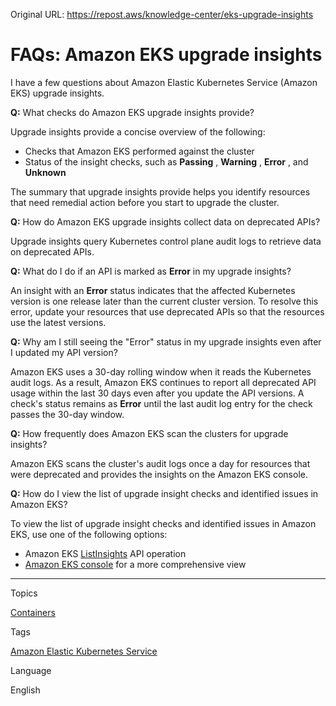 Original URL: <https://repost.aws/knowledge-center/eks-upgrade-insights>

# FAQs: Amazon EKS upgrade insights

I have a few questions about Amazon Elastic Kubernetes Service (Amazon EKS) upgrade insights.

**Q:** What checks do Amazon EKS upgrade insights provide?

Upgrade insights provide a concise overview of the following:

  * Checks that Amazon EKS performed against the cluster
  * Status of the insight checks, such as **Passing** , **Warning** , **Error** , and **Unknown**



The summary that upgrade insights provide helps you identify resources that need remedial action before you start to upgrade the cluster.

**Q:** How do Amazon EKS upgrade insights collect data on deprecated APIs?

Upgrade insights query Kubernetes control plane audit logs to retrieve data on deprecated APIs.

**Q:** What do I do if an API is marked as **Error** in my upgrade insights?

An insight with an **Error** status indicates that the affected Kubernetes version is one release later than the current cluster version. To resolve this error, update your resources that use deprecated APIs so that the resources use the latest versions.

**Q:** Why am I still seeing the "Error" status in my upgrade insights even after I updated my API version?

Amazon EKS uses a 30-day rolling window when it reads the Kubernetes audit logs. As a result, Amazon EKS continues to report all deprecated API usage within the last 30 days even after you update the API versions. A check's status remains as **Error** until the last audit log entry for the check passes the 30-day window.

**Q:** How frequently does Amazon EKS scan the clusters for upgrade insights?

Amazon EKS scans the cluster's audit logs once a day for resources that were deprecated and provides the insights on the Amazon EKS console.

**Q:** How do I view the list of upgrade insight checks and identified issues in Amazon EKS?

To view the list of upgrade insight checks and identified issues in Amazon EKS, use one of the following options:

  * Amazon EKS [ListInsights](<https://docs.aws.amazon.com/eks/latest/APIReference/API_ListInsights.html>) API operation
  * [Amazon EKS console](<https://docs.aws.amazon.com/eks/latest/userguide/cluster-insights.html#cluster-insights-console>) for a more comprehensive view



* * *

Topics

[Containers](<https://repost.aws/topics/TAgOdRefu6ShempO3dWPEofg/containers>)

Tags

[Amazon Elastic Kubernetes Service](<https://repost.aws/tags/TA4IvCeWI1TE66q4jEj4Z9zg/amazon-elastic-kubernetes-service>)

Language

English
